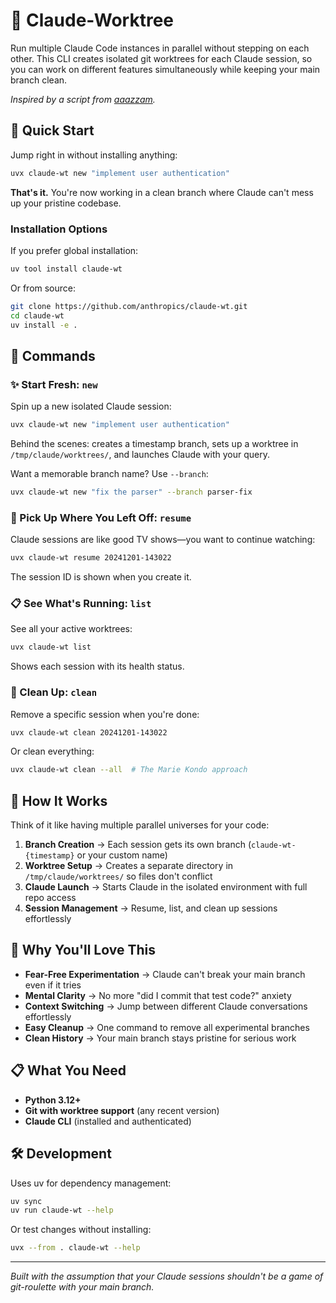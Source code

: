 # 🌴 Claude-Worktree

Run multiple Claude Code instances in parallel without stepping on each other. This CLI creates isolated git worktrees for each Claude session, so you can work on different features simultaneously while keeping your main branch clean.

*Inspired by a script from [aaazzam](https://github.com/aaazzam).*

## 🚀 Quick Start

Jump right in without installing anything:

```bash
uvx claude-wt new "implement user authentication"
```

**That's it.** You're now working in a clean branch where Claude can't mess up your pristine codebase.

### Installation Options

If you prefer global installation:

```bash
uv tool install claude-wt
```

Or from source:

```bash
git clone https://github.com/anthropics/claude-wt.git
cd claude-wt
uv install -e .
```

## 🎯 Commands

### ✨ Start Fresh: `new`

Spin up a new isolated Claude session:

```bash
uvx claude-wt new "implement user authentication"
```

Behind the scenes: creates a timestamp branch, sets up a worktree in `/tmp/claude/worktrees/`, and launches Claude with your query.

Want a memorable branch name? Use `--branch`:

```bash
uvx claude-wt new "fix the parser" --branch parser-fix
```

### 🔄 Pick Up Where You Left Off: `resume`

Claude sessions are like good TV shows—you want to continue watching:

```bash
uvx claude-wt resume 20241201-143022
```

The session ID is shown when you create it.

### 📋 See What's Running: `list`

See all your active worktrees:

```bash
uvx claude-wt list
```

Shows each session with its health status.

### 🧹 Clean Up: `clean`

Remove a specific session when you're done:

```bash
uvx claude-wt clean 20241201-143022
```

Or clean everything:

```bash
uvx claude-wt clean --all  # The Marie Kondo approach
```

## 🔧 How It Works

Think of it like having multiple parallel universes for your code:

1. **Branch Creation** → Each session gets its own branch (`claude-wt-{timestamp}` or your custom name)
2. **Worktree Setup** → Creates a separate directory in `/tmp/claude/worktrees/` so files don't conflict
3. **Claude Launch** → Starts Claude in the isolated environment with full repo access
4. **Session Management** → Resume, list, and clean up sessions effortlessly

## 🎁 Why You'll Love This

- **Fear-Free Experimentation** → Claude can't break your main branch even if it tries
- **Mental Clarity** → No more "did I commit that test code?" anxiety
- **Context Switching** → Jump between different Claude conversations effortlessly
- **Easy Cleanup** → One command to remove all experimental branches
- **Clean History** → Your main branch stays pristine for serious work

## 📋 What You Need

- **Python 3.12+**
- **Git with worktree support** (any recent version)
- **Claude CLI** (installed and authenticated)

## 🛠️ Development

Uses uv for dependency management:

```bash
uv sync
uv run claude-wt --help
```

Or test changes without installing:

```bash
uvx --from . claude-wt --help
```

---

*Built with the assumption that your Claude sessions shouldn't be a game of git-roulette with your main branch.*